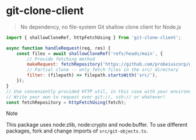 # git-clone-client
> No dependency, no file-system Git shallow clone client for Node.js

```js
import { shallowCloneRef, httpFetchUsing } from 'git-clone-client';

async function handleRequest(req, res) {
    const files = await shallowCloneRef('refs/heads/main', {
        // Provide fetching method
        makeRequest: fetchRepository('https://github.com/probeiuscorp/git-clone-client.git'),
        // Partial clone -- only fetch files in the src/ directory
        filter: (filepath) => filepath.startsWith('src/'),
    });
}
// Use conveniently provided HTTP util, in this case with your environment's fetch method.
// Write your own to request over git://, ssh:// or whatever!
const fetchRepository = httpFetchUsing(fetch);
```

> [!NOTE]
> This package uses node:zlib, node:crypto and node:buffer.
> To use different packages, fork and change imports of `src/git-objects.ts`.
